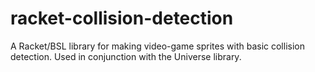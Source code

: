 # racket-collision-detection
A Racket/BSL library for making video-game sprites with basic collision detection. Used in conjunction with the Universe library.

